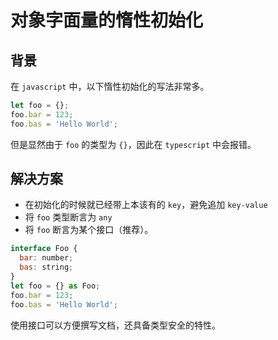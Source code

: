 # 对象字面量的惰性初始化

## 背景
在 `javascript` 中，以下惰性初始化的写法非常多。
```js
let foo = {};
foo.bar = 123;
foo.bas = 'Hello World';
```
但是显然由于 `foo` 的类型为 `{}`，因此在 `typescript` 中会报错。

## 解决方案
- 在初始化的时候就已经带上本该有的 `key`，避免追加 `key-value`
- 将 `foo` 类型断言为 `any`
- 将 `foo` 断言为某个接口（推荐）。
```js
interface Foo {
  bar: number;
  bas: string;
}
let foo = {} as Foo;
foo.bar = 123;
foo.bas = 'Hello World';
```
使用接口可以方便撰写文档，还具备类型安全的特性。